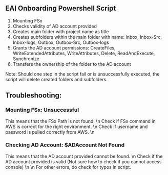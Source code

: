 ## EAI Onboarding Powershell Script
1. Mounting FSx
2. Checks validity of AD account provided
3. Creates main folder with project name as title
4. Creates subfolders within the main folder with name: Inbox, Inbox-Src, Inbox-logs, Outbox, Outbox-Src, Outbox-logs
5. Grants the AD account permissions: CreateFiles, WriteExtendedAttributes, WriteAttributes, Delete, ReadAndExecute, Synchronize
6. Transfers the ownership of the folder to the AD account

Note: Should one step in the script fail or is unsuccessfully executed, the script will delete created folders and subfolders.


## Troubleshooting:
### Mounting FSx: Unsuccessful
This means that the FSx Path is not found. \n
Check if FSx command in AWS is correct for the right environment. \n
Check if username and password is pulled correctly from AWS. \n

### Checking AD Account: $ADAccount Not Found 
This means that the AD account provided cannot be found. \n
Check if the AD account provided is valid (Not sure how to check if you cannot access console) \n
\n
For other errors, do check for typos in script.
